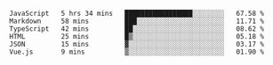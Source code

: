 
<!--
**xy406043/xy406043** is a ✨ _special_ ✨ repository because its `README.md` (this file) appears on your GitHub profile.

Here are some ideas to get you started:

- 🔭 I’m currently working on ...
- 🌱 I’m currently learning ...
- 👯 I’m looking to collaborate on ...
- 🤔 I’m looking for help with ...
- 💬 Ask me about ...
- 📫 How to reach me: ...
- 😄 Pronouns: ...
- ⚡ Fun fact: ...
-->

<!--START_SECTION:waka-->

```text
JavaScript   5 hrs 34 mins   █████████████████░░░░░░░░   67.58 %
Markdown     58 mins         ███░░░░░░░░░░░░░░░░░░░░░░   11.71 %
TypeScript   42 mins         ██░░░░░░░░░░░░░░░░░░░░░░░   08.62 %
HTML         25 mins         █▒░░░░░░░░░░░░░░░░░░░░░░░   05.18 %
JSON         15 mins         ▓░░░░░░░░░░░░░░░░░░░░░░░░   03.17 %
Vue.js       9 mins          ▒░░░░░░░░░░░░░░░░░░░░░░░░   01.90 %
```

<!--END_SECTION:waka-->
